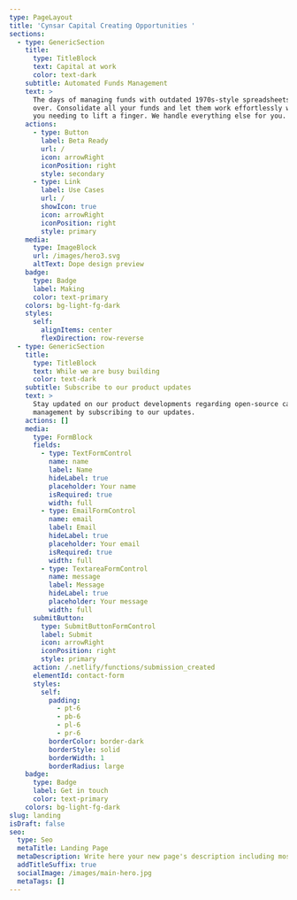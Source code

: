 ```yaml
---
type: PageLayout
title: 'Cynsar Capital Creating Opportunities '
sections:
  - type: GenericSection
    title:
      type: TitleBlock
      text: Capital at work
      color: text-dark
    subtitle: Automated Funds Management
    text: >
      The days of managing funds with outdated 1970s-style spreadsheets are
      over. Consolidate all your funds and let them work effortlessly without
      you needing to lift a finger. We handle everything else for you.
    actions:
      - type: Button
        label: Beta Ready
        url: /
        icon: arrowRight
        iconPosition: right
        style: secondary
      - type: Link
        label: Use Cases
        url: /
        showIcon: true
        icon: arrowRight
        iconPosition: right
        style: primary
    media:
      type: ImageBlock
      url: /images/hero3.svg
      altText: Dope design preview
    badge:
      type: Badge
      label: Making
      color: text-primary
    colors: bg-light-fg-dark
    styles:
      self:
        alignItems: center
        flexDirection: row-reverse
  - type: GenericSection
    title:
      type: TitleBlock
      text: While we are busy building
      color: text-dark
    subtitle: Subscribe to our product updates
    text: >
      Stay updated on our product developments regarding open-source capital
      management by subscribing to our updates.
    actions: []
    media:
      type: FormBlock
      fields:
        - type: TextFormControl
          name: name
          label: Name
          hideLabel: true
          placeholder: Your name
          isRequired: true
          width: full
        - type: EmailFormControl
          name: email
          label: Email
          hideLabel: true
          placeholder: Your email
          isRequired: true
          width: full
        - type: TextareaFormControl
          name: message
          label: Message
          hideLabel: true
          placeholder: Your message
          width: full
      submitButton:
        type: SubmitButtonFormControl
        label: Submit
        icon: arrowRight
        iconPosition: right
        style: primary
      action: /.netlify/functions/submission_created
      elementId: contact-form
      styles:
        self:
          padding:
            - pt-6
            - pb-6
            - pl-6
            - pr-6
          borderColor: border-dark
          borderStyle: solid
          borderWidth: 1
          borderRadius: large
    badge:
      type: Badge
      label: Get in touch
      color: text-primary
    colors: bg-light-fg-dark
slug: landing
isDraft: false
seo:
  type: Seo
  metaTitle: Landing Page
  metaDescription: Write here your new page's description including most relevant keywords.
  addTitleSuffix: true
  socialImage: /images/main-hero.jpg
  metaTags: []
---
```

